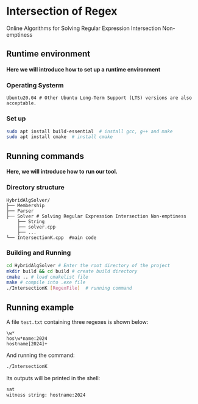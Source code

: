 # Intersection of Regex
Online Algorithms for Solving Regular Expression Intersection Non-emptiness
## Runtime environment
#### Here we will introduce how to set up a runtime environment

### Operating Systerm
```shell
Ubuntu20.04 # Other Ubuntu Long-Term Support (LTS) versions are also acceptable.
```

### Set up
```bash
sudo apt install build-essential  # install gcc, g++ and make
sudo apt install cmake  # install cmake
```

## Running commands
#### Here, we will introduce how to run our tool.

### Directory structure
```shell
HybridAlgSolver/
├── Membership
├── Parser
├── Solver # Solving Regular Expression Intersection Non-emptiness
    ├── String
    ├── solver.cpp
    ├── ...
└── IntersectionK.cpp  #main code
```
### Building and Running
```bash
cd HybridAlgSolver # Enter the root directory of the project
mkdir build && cd build # create build directory
cmake .. # load cmakelist file
make # compile into .exe file
./IntersectionK [RegexFile]  # running command
```
## Running example
 
A file `test.txt` containing three regexes is shown below:
```
\w*
hos\w*name:2024
hostname[2024]+
```
And running the command:
```bash
./IntersectionK 
```
Its outputs will be printed in the shell:
```bash
sat
witness string: hostname:2024
```